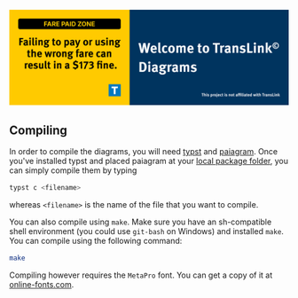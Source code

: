 ![banner-art](./misc/readme-banner-art.png)

## Compiling

In order to compile the diagrams, you will need [typst](https://typst.app)
and [paiagram](https://github.com/WenSimEHRP/paiagram). Once you've installed
typst and placed paiagram at your [local package folder](https://github.com/typst/packages#local-packages),
you can simply compile them by typing

```sh
typst c <filename>
```

whereas `<filename>` is the name of the file that you want to compile.

You can also compile using `make`. Make sure you have an sh-compatible
shell environment (you could use `git-bash` on Windows) and installed `make`.
You can compile using the following command:

```sh
make
```

Compiling however requires the `MetaPro` font. You can get a copy of it
at [online-fonts.com](https://online-fonts.com/fonts/metapro).

